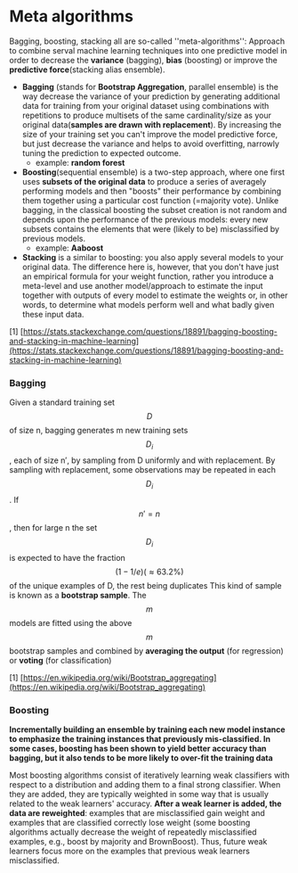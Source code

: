 # Meta algorithms

Bagging, boosting, stacking all are so-called ''meta-algorithms'': Approach to combine serval machine learning techniques into one predictive model in order to decrease the __variance__ (bagging), __bias__ (boosting) or improve the __predictive force__(stacking alias ensemble).


* __Bagging__ (stands for **Bootstrap Aggregation**, parallel ensemble) is the way decrease the variance of your prediction by generating additional data for training from your original dataset using combinations with repetitions to produce multisets of the same cardinality/size as your original data(__samples are drawn with replacement__). By increasing the size of your training set you can't improve the model predictive force, but just decrease the variance and helps to avoid overfitting, narrowly tuning the prediction to expected outcome.
    * example: __random forest__ 
* __Boosting__(sequential ensemble) is a two-step approach, where one first uses __subsets of the original data__ to produce a series of averagely performing models and then "boosts" their performance by combining them together using a particular cost function (=majority vote). Unlike bagging, in the classical boosting the subset creation is not random and depends upon the performance of the previous models: every new subsets contains the elements that were (likely to be) misclassified by previous models.
    * example: __Aaboost__
* __Stacking__ is a similar to boosting: you also apply several models to your original data. The difference here is, however, that you don't have just an empirical formula for your weight function, rather you introduce a meta-level and use another model/approach to estimate the input together with outputs of every model to estimate the weights or, in other words, to determine what models perform well and what badly given these input data.

[1] [https://stats.stackexchange.com/questions/18891/bagging-boosting-and-stacking-in-machine-learning](https://stats.stackexchange.com/questions/18891/bagging-boosting-and-stacking-in-machine-learning)
### Bagging

Given a standard training set $$D$$ of size n, bagging generates m new training sets $$D_{i}$$, each of size n′, by sampling from D uniformly and with replacement. By sampling with replacement, some observations may be repeated in each $$D_{i}$$. If $$n'=n$$, then for large n the set $$D_{i}$$ is expected to have the fraction $$ (1 - 1/e)(\approx 63.2\% )$$ of the unique examples of D, the rest being duplicates This kind of sample is known as a __bootstrap sample__. The $$m$$ models are fitted using the above $$m$$ bootstrap samples and combined by __averaging the output__ (for regression) or __voting__ (for classification)

[1] [https://en.wikipedia.org/wiki/Bootstrap_aggregating](https://en.wikipedia.org/wiki/Bootstrap_aggregating)
### Boosting

__Incrementally building an ensemble by training each new model instance to emphasize the training instances that previously mis-classified.  In some cases, boosting has been shown to yield better accuracy than bagging, but it also tends to be more likely to over-fit the training data__

Most boosting algorithms consist of iteratively learning weak classifiers with respect to a distribution and adding them to a final strong classifier. When they are added, they are typically weighted in some way that is usually related to the weak learners' accuracy. **After a weak learner is added, the data are reweighted**: examples that are misclassified gain weight and examples that are classified correctly lose weight (some boosting algorithms actually decrease the weight of repeatedly misclassified examples, e.g., boost by majority and BrownBoost). Thus, future weak learners focus more on the examples that previous weak learners misclassified.
  
  
  


